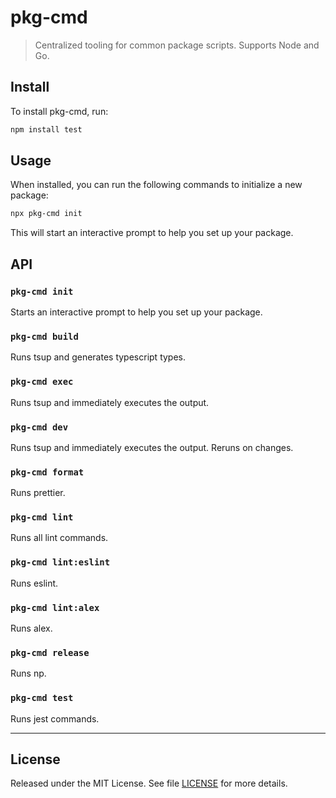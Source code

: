 # pkg-cmd

> Centralized tooling for common package scripts. Supports Node and Go.

## Install

To install pkg-cmd, run:

```sh
npm install test
```

## Usage

When installed, you can run the following commands to initialize a new package:

```sh
npx pkg-cmd init
```

This will start an interactive prompt to help you set up your package.

## API

### `pkg-cmd init`

Starts an interactive prompt to help you set up your package.

### `pkg-cmd build`

Runs tsup and generates typescript types.

### `pkg-cmd exec`

Runs tsup and immediately executes the output.

### `pkg-cmd dev`

Runs tsup and immediately executes the output. Reruns on changes.

### `pkg-cmd format`

Runs prettier.

### `pkg-cmd lint`

Runs all lint commands.

### `pkg-cmd lint:eslint`

Runs eslint.

### `pkg-cmd lint:alex`

Runs alex.

### `pkg-cmd release`

Runs np.

### `pkg-cmd test`

Runs jest commands.

---

## License

Released under the MIT License. See file [LICENSE](./LICENSE) for more details.

<!-- pkg-cmd
	init
	build - runs esbuild
	watch - runs esbuild in watch mode
	test - runs all test:*
	lint - runs all lint:*
	format - run prettier
	update - update the pkg-cmd and run codemods

	test:jest - runs jest test
	test:playwright - runs playwright tests
	test:new - adds a new test? https://github.com/vercel/next.js/blob/canary/plopfile.js#L7
	lint:eslint - runs eslint
	lint:alex - alex -->
